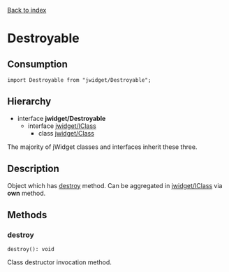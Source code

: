 [Back to index](../README.md)

# Destroyable

## Consumption

	import Destroyable from "jwidget/Destroyable";

## Hierarchy

* interface **jwidget/Destroyable**
	* interface [jwidget/IClass](IClass.md)
		* class [jwidget/Class](Class.md)

The majority of jWidget classes and interfaces inherit these three.

## Description

Object which has [destroy](#destroy) method. Can be aggregated in [jwidget/IClass](IClass.md) via **own** method.

## Methods

### destroy

	destroy(): void

Class destructor invocation method.
